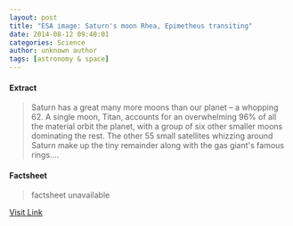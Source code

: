 ```yaml
---
layout: post
title: "ESA image: Saturn's moon Rhea, Epimetheus transiting"
date: 2014-08-12 09:40:01
categories: Science
author: unknown author
tags: [astronomy & space]
---
```



#### Extract
>Saturn has a great many more moons than our planet – a whopping 62. A single moon, Titan, accounts for an overwhelming 96% of all the material orbit the planet, with a group of six other smaller moons dominating the rest. The other 55 small satellites whizzing around Saturn make up the tiny remainder along with the gas giant's famous rings....

#### Factsheet
>factsheet unavailable

[Visit Link](http://phys.org/news327039531.html)


